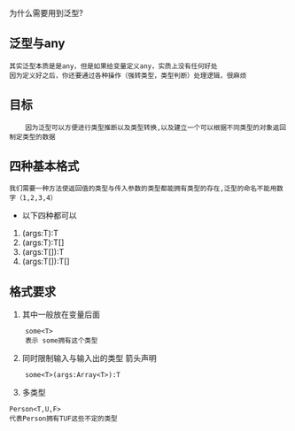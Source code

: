 为什么需要用到泛型?

## 泛型与any
```
其实泛型本质是是any，但是如果给变量定义any，实质上没有任何好处
因为定义好之后，你还要通过各种操作（强转类型，类型判断）处理逻辑，很麻烦
```
## 目标
```
    因为泛型可以方便进行类型推断以及类型转换,以及建立一个可以根据不同类型的对象返回制定类型的数据
```
## 四种基本格式
    我们需要一种方法使返回值的类型与传入参数的类型都能拥有类型的存在,泛型的命名不能用数字（1,2,3,4）
- 以下四种都可以
1. <T>(args:T):T
2. <T>(args:T):T[]
3. <T>(args:T[]):T
4. <T>(args:T[]):T[]

## 格式要求
1.  其中<T>一般放在变量后面
```
    some<T>
    表示 some拥有这个类型
```
2. 同时限制输入与输入出的类型 箭头声明
```
    some<T>(args:Array<T>):T
```
3. 多类型
```
Person<T,U,F>
代表Person拥有TUF这些不定的类型
```